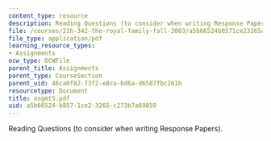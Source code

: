 ```yaml
---
content_type: resource
description: Reading Questions (to consider when writing Response Papers).
file: /courses/21h-342-the-royal-family-fall-2003/a5b66524b8571ce23265c273b7a69859_asgmt5.pdf
file_type: application/pdf
learning_resource_types:
- Assignments
ocw_type: OCWFile
parent_title: Assignments
parent_type: CourseSection
parent_uid: 46ca0f82-73f2-e8ca-bd6a-d6587fbc261b
resourcetype: Document
title: asgmt5.pdf
uid: a5b66524-b857-1ce2-3265-c273b7a69859
---
```

Reading Questions (to consider when writing Response Papers).